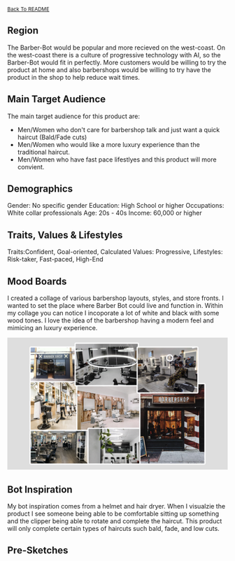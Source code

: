 <small>[Back To README](https://github.com/maubanel/Barber-Bot) </small>

## Region
The Barber-Bot would be popular and more recieved on the west-coast. On the west-coast there is a culture of progressive technology with AI, so the Barber-Bot would fit in perfectly. More customers would be willing to try the product at home and also barbershops would be willing to try have the product in the shop to help reduce wait times.

## Main Target Audience

The main target audience for this product are:
- Men/Women who don't care for barbershop talk and just want a quick haircut (Bald/Fade cuts)
- Men/Women who would like a more luxury experience than the traditional haircut.
- Men/Women who have fast pace lifestlyes and this product will more convient.

## Demographics

Gender: No specific gender
Education: High School or higher
Occupations: White collar professionals
Age: 20s - 40s
Income: 60,000 or higher 

## Traits, Values & Lifestyles

Traits:Confident, Goal-oriented, Calculated
Values: Progressive, 
Lifestyles: Risk-taker, Fast-paced, High-End


## Mood Boards

I created a collage of various barbershop layouts, styles, and store fronts. I wanted to set the place where Barber Bot could live and function in. Within my collage you can notice I incoporate a lot of white and black with some wood tones. I love the idea of the barbershop having a modern feel and mimicing an luxury experience.

<kbd>
   <img src="images/moodboard.png">
 </kbd>

## Bot Inspiration

My bot inspiration comes from a helmet and hair dryer. When I visualzie the product I see someone being able to be comfortable sitting up something and the clipper being able to rotate and complete the haircut. This product will only complete certain types of haircuts such bald, fade, and low cuts.

## Pre-Sketches
